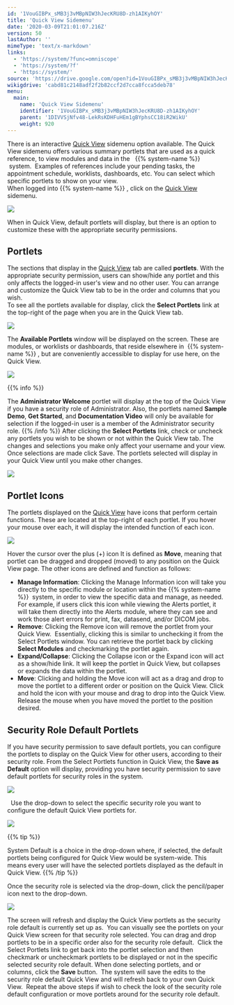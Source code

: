 ```yaml
---
id: '1VouGIBPx_sMB3j3vMBpNIW3hJecKRU8D-zh1AIKyhOY'
title: 'Quick View Sidemenu'
date: '2020-03-09T21:01:07.216Z'
version: 50
lastAuthor: ''
mimeType: 'text/x-markdown'
links:
  - 'https://system/?func=omniscope'
  - 'https://system/?f'
  - 'https://system/'
source: 'https://drive.google.com/open?id=1VouGIBPx_sMB3j3vMBpNIW3hJecKRU8D-zh1AIKyhOY'
wikigdrive: 'cabd81c2148adf2f2b82ccf2d7cca8fcca5deb78'
menu:
  main:
    name: 'Quick View Sidemenu'
    identifier: '1VouGIBPx_sMB3j3vMBpNIW3hJecKRU8D-zh1AIKyhOY'
    parent: '1DIVVSjNfv48-LekRsKDHFuHEm1gBYphsCC18iR2WikU'
    weight: 920
---
```

There is an interactive [Quick View](https://system/?func=omniscope) sidemenu option available. The Quick View sidemenu offers various summary portlets that are used as a quick reference, to view modules and data in the   {{% system-name %}}  system.  Examples of references include your pending tasks, the appointment schedule, worklists, dashboards, etc. You can select which specific portlets to show on your view.  
When logged into {{% system-name %}} , click on the [Quick View](https://system/?func=omniscope) sidemenu.
  
![](../quick-view-sidemenu.assets/100002010000053B000001E1EC4DD8C19FBA3D20.png)  

When in Quick View, default portlets will display, but there is an option to customize these with the appropriate security permissions.
  
## **Portlets**  
  
The sections that display in the [Quick View](https://system/?f) tab are called **portlets**. With the appropriate security permission, users can show/hide any portlet and this only affects the logged-in user's view and no other user. You can arrange and customize the Quick View tab to be in the order and columns that you wish.  
To see all the portlets available for display, click the **Select Portlets** link at the top-right of the page when you are in the Quick View tab.
  
![](../quick-view-sidemenu.assets/100002010000053B000001E19440E70A9BD02379.png)  

The **Available Portlets** window will be displayed on the screen. These are modules, or worklists or dashboards, that reside elsewhere in  {{% system-name %}} , but are conveniently accessible to display for use here, on the Quick View.
  
![](../quick-view-sidemenu.assets/10000201000001C300000082E36CC8BBE1528B24.png)  

{{% info %}}

The **Administrator Welcome** portlet will display at the top of the Quick View if you have a security role of Administrator. Also, the portlets named **Sample Demo**, **Get Started**, and **Documentation Video** will only be available for selection if the logged-in user is a member of the Administrator security role.
{{% /info %}}
After clicking the **Select Portlets** link, check or uncheck any portlets you wish to be shown or not within the Quick View tab. The changes and selections you make only affect your username and your view. Once selections are made click Save. The portlets selected will display in your Quick View until you make other changes.
  
![](../quick-view-sidemenu.assets/10000201000001E7000001EFD4992073BB625F64.png)  

  
## **Portlet Icons**  

The portlets displayed on the [Quick View](https://system/) have icons that perform certain functions. These are located at the top-right of each portlet. If you hover your mouse over each, it will display the intended function of each icon.
  
![](../quick-view-sidemenu.assets/100002010000049E0000010A5FB152FC81A0C598.png)  

Hover the cursor over the plus (+) icon It is defined as **Move**, meaning that portlet can be dragged and dropped (moved) to any position on the Quick View page.
The other icons are defined and function as follows:
* <strong>Manage Information</strong>: Clicking the Manage Information icon will take you directly to the specific module or location within the {{% system-name %}}  system, in order to view the specific data and manage, as needed. For example, if users click this icon while viewing the Alerts portlet, it will take them directly into the Alerts module, where they can see and work those alert errors for print, fax, datasend, and/or DICOM jobs.
* <strong>Remove</strong>: Clicking the Remove icon will remove the portlet from your Quick View.  Essentially, clicking this is similar to unchecking it from the Select Portlets window. You can retrieve the portlet back by clicking <strong>Select Modules</strong> and checkmarking the portlet again.
* <strong>Expand/Collapse</strong>: Clicking the Collapse icon or the Expand icon will act as a show/hide link. It will keep the portlet in Quick View, but collapses or expands the data within the portlet.
* <strong>Move</strong>: Clicking and holding the Move icon will act as a drag and drop to move the portlet to a different order or position on the Quick View. Click and hold the icon with your mouse and drag to drop into the Quick View. Release the mouse when you have moved the portlet to the position desired.
  
## **Security Role Default Portlets**  

If you have security permission to save default portlets, you can configure the portlets to display on the Quick View for other users, according to their security role.
From the Select Portlets function in Quick View, the **Save as Default** option will display, providing you have security permission to save default portlets for security roles in the system.
  
![](../quick-view-sidemenu.assets/10000201000001E70000009F3FE53F958650E361.png)  

 
Use the drop-down to select the specific security role you want to configure the default Quick View portlets for.
  
![](../quick-view-sidemenu.assets/10000201000001E9000000999136A50B095F2B58.png)  

{{% tip %}}

System Default is a choice in the drop-down where, if selected, the default portlets being configured for Quick View would be system-wide. This means every user will have the selected portlets displayed as the default in Quick View.
{{% /tip %}}

Once the security role is selected via the drop-down, click the pencil/paper icon next to the drop-down.
  
![](../quick-view-sidemenu.assets/10000201000001E900000099E178D94964A42308.png)  

The screen will refresh and display the Quick View portlets as the security role default is currently set up as.  You can visually see the portlets on your Quick View screen for that security role selected. You can drag and drop portlets to be in a specific order also for the security role default.  Click the Select Portlets link to get back into the portlet selection and then checkmark or uncheckmark portlets to be displayed or not in the specific selected security role default.
When done selecting portlets, and or columns, click the **Save** button.  The system will save the edits to the security role default Quick View and will refresh back to your own Quick View.  Repeat the above steps if wish to check the look of the security role default configuration or move portlets around for the security role default.

